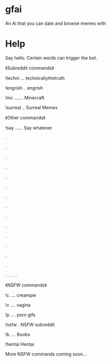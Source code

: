 # gfai
An Ai that you can date and browse memes with
# Help
Say hello. Certain words can trigger the bot.

《Subreddit commands》

!techni ... technicallythetruth

!engrish .. engrish

!mc ....... Minecraft

!surreal .. Surreal Memes

《Other commands》

!say ...... Say whatever

.

.

.

.

.

.

.

.

.

.

.

.

.

.

.
.
.
.
.

《NSFW commands》

!c .... creampie

!v .... vagina

!p .... porn gifs

!nsfw . NSFW subreddit

!b .... Boobs

!hentai Hentai

More NSFW commands coming soon...
